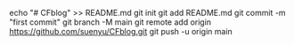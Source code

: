 echo "# CFblog" >> README.md
git init
git add README.md
git commit -m "first commit"
git branch -M main
git remote add origin https://github.com/suenyu/CFblog.git
git push -u origin main
